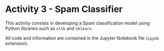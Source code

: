 # Activity 3 - Spam Classifier

This activity consists in developing a Spam classification model using Python libraries such as `nltk` and `sklearn`.

All code and information are contained in the Jupyter Notebook file (`ipynb` extension).
